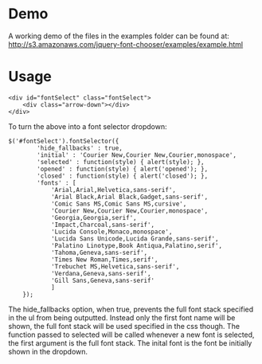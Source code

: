# Demo

A working demo of the files in the examples folder can be found at:
http://s3.amazonaws.com/jquery-font-chooser/examples/example.html

# Usage

	<div id="fontSelect" class="fontSelect">
		<div class="arrow-down"></div>
	</div>


To turn the above into a font selector dropdown:

	$('#fontSelect').fontSelector({
			'hide_fallbacks' : true,
			'initial' : 'Courier New,Courier New,Courier,monospace',
			'selected' : function(style) { alert(style); },
			'opened' : function(style) { alert('opened'); },
			'closed' : function(style) { alert('closed'); },
			'fonts' : [
				'Arial,Arial,Helvetica,sans-serif',
				'Arial Black,Arial Black,Gadget,sans-serif',
				'Comic Sans MS,Comic Sans MS,cursive',
				'Courier New,Courier New,Courier,monospace',
				'Georgia,Georgia,serif',
				'Impact,Charcoal,sans-serif',
				'Lucida Console,Monaco,monospace',
				'Lucida Sans Unicode,Lucida Grande,sans-serif',
				'Palatino Linotype,Book Antiqua,Palatino,serif',
				'Tahoma,Geneva,sans-serif',
				'Times New Roman,Times,serif',
				'Trebuchet MS,Helvetica,sans-serif',
				'Verdana,Geneva,sans-serif',
				'Gill Sans,Geneva,sans-serif'
				]
		});


The hide_fallbacks option, when true, prevents the full font stack specified in the ul from being outputted. Instead only the first font name will be shown, the full font stack will be used specified in the css though. The function passed to selected will be called whenever a new font is selected, the first argument is the full font stack. The inital font is the font be initially shown in the dropdown.

